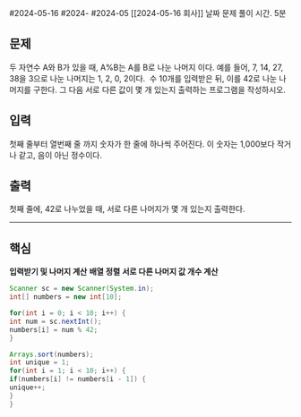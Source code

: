 #2024-05-16 #2024- #2024-05 [[2024-05-16 회사]]  날짜 
문제 풀이 시간.  5분
## 문제
두 자연수 A와 B가 있을 때, A%B는 A를 B로 나눈 나머지 이다. 예를 들어, 7, 14, 27, 38을 3으로 나눈 나머지는 1, 2, 0, 2이다. 
수 10개를 입력받은 뒤, 이를 42로 나눈 나머지를 구한다. 그 다음 서로 다른 값이 몇 개 있는지 출력하는 프로그램을 작성하시오.

## 입력
첫째 줄부터 열번째 줄 까지 숫자가 한 줄에 하나씩 주어진다. 이 숫자는 1,000보다 작거나 같고, 음이 아닌 정수이다.

## 출력
첫째 줄에, 42로 나누었을 때, 서로 다른 나머지가 몇 개 있는지 출력한다.

---

## 핵심
**입력받기 및 나머지 계산**
**배열 정렬**
**서로 다른 나머지 값 개수 계산**

```java
Scanner sc = new Scanner(System.in);
int[] numbers = new int[10];

for(int i = 0; i < 10; i++) {
int num = sc.nextInt();
numbers[i] = num % 42;
}

Arrays.sort(numbers);
int unique = 1;
for(int i = 1; i < 10; i++) {
if(numbers[i] != numbers[i - 1]) {
unique++;
}
}
```